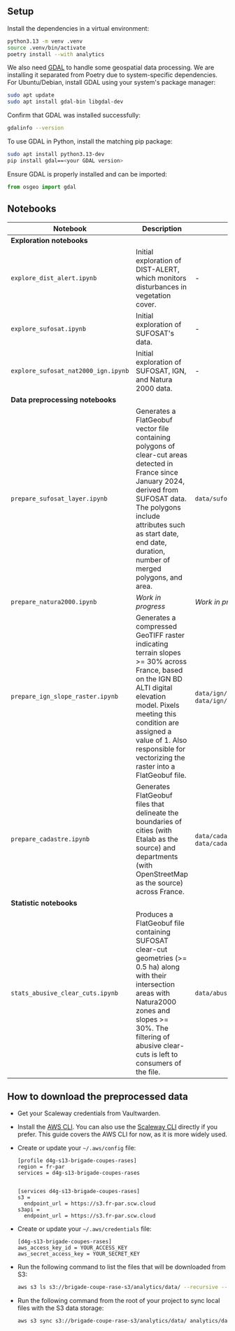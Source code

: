 ## Setup

Install the dependencies in a virtual environment:

```bash
python3.13 -m venv .venv
source .venv/bin/activate
poetry install --with analytics
```

We also need [GDAL](https://gdal.org/en/stable/) to handle some geospatial data processing.
We are installing it separated from Poetry due to system-specific dependencies.
For Ubuntu/Debian, install GDAL using your system's package manager:

```bash
sudo apt update
sudo apt install gdal-bin libgdal-dev
```

Confirm that GDAL was installed successfully:

```bash
gdalinfo --version
```

To use GDAL in Python, install the matching pip package:

```bash
sudo apt install python3.13-dev
pip install gdal==<your GDAL version>
```

Ensure GDAL is properly installed and can be imported:

```python
from osgeo import gdal
```

## Notebooks

| Notebook                            | Description                                                                                                                                                                                                                                                          | Output file                                                                                  |
| ----------------------------------- | -------------------------------------------------------------------------------------------------------------------------------------------------------------------------------------------------------------------------------------------------------------------- | -------------------------------------------------------------------------------------------- |
| **Exploration notebooks**           |                                                                                                                                                                                                                                                                      |                                                                                              |
| `explore_dist_alert.ipynb`          | Initial exploration of DIST-ALERT, which monitors disturbances in vegetation cover.                                                                                                                                                                                  | -                                                                                            |
| `explore_sufosat.ipynb`             | Initial exploration of SUFOSAT's data.                                                                                                                                                                                                                               | -                                                                                            |
| `explore_sufosat_nat2000_ign.ipynb` | Initial exploration of SUFOSAT, IGN, and Natura 2000 data.                                                                                                                                                                                                           | -                                                                                            |
| **Data preprocessing notebooks**    |                                                                                                                                                                                                                                                                      |                                                                                              |
| `prepare_sufosat_layer.ipynb`       | Generates a FlatGeobuf vector file containing polygons of clear-cut areas detected in France since January 2024, derived from SUFOSAT data. The polygons include attributes such as start date, end date, duration, number of merged polygons, and area.             | `data/sufosat/sufosat_clear_cuts_2024.fgb`                                                   |
| `prepare_natura2000.ipynb`          | _Work in progress_                                                                                                                                                                                                                                                   | _Work in progress_                                                                           |
| `prepare_ign_slope_raster.ipynb`    | Generates a compressed GeoTIFF raster indicating terrain slopes >= 30% across France, based on the IGN BD ALTI digital elevation model. Pixels meeting this condition are assigned a value of 1. Also responsible for vectorizing the raster into a FlatGeobuf file. | `data/ign/bdalti25/slope_gte_30.tif`, `data/ign/bdalti25/slope_gte_30.fgb`                   |
| `prepare_cadastre.ipynb`            | Generates FlatGeobuf files that delineate the boundaries of cities (with Etalab as the source) and departments (with OpenStreetMap as the source) across France.                                                                                                     | `data/cadastre/cadastre_france_cities.fgb` , `data/cadastre/cadastre_france_departments.fgb` |
| **Statistic notebooks**             |                                                                                                                                                                                                                                                                      |                                                                                              |
| `stats_abusive_clear_cuts.ipynb`    | Produces a FlatGeobuf file containing SUFOSAT clear-cut geometries (>= 0.5 ha) along with their intersection areas with Natura2000 zones and slopes >= 30%. The filtering of abusive clear-cuts is left to consumers of the file.                                    | `data/abusive_clear_cuts/abusive_clear_cuts_2024.fgb`                                        |

## How to download the preprocessed data

- Get your Scaleway credentials from Vaultwarden.

- Install the [AWS CLI](https://docs.aws.amazon.com/cli/latest/userguide/getting-started-install.html#getting-started-install-instructions).
  You can also use the [Scaleway CLI](https://www.scaleway.com/en/cli/) directly if you prefer.
  This guide covers the AWS CLI for now, as it is more widely used.

- Create or update your `~/.aws/config` file:

  ```
  [profile d4g-s13-brigade-coupes-rases]
  region = fr-par
  services = d4g-s13-brigade-coupes-rases


  [services d4g-s13-brigade-coupes-rases]
  s3 =
    endpoint_url = https://s3.fr-par.scw.cloud
  s3api =
    endpoint_url = https://s3.fr-par.scw.cloud
  ```

- Create or update your `~/.aws/credentials` file:

  ```
  [d4g-s13-brigade-coupes-rases]
  aws_access_key_id = YOUR_ACCESS_KEY
  aws_secret_access_key = YOUR_SECRET_KEY
  ```

- Run the following command to list the files that will be downloaded from S3:

  ```bash
  aws s3 ls s3://brigade-coupe-rase-s3/analytics/data/ --recursive --profile d4g-s13-brigade-coupes-rases
  ```

- Run the following command from the root of your project to sync local files with the S3 data storage:

  ```bash
  aws s3 sync s3://brigade-coupe-rase-s3/analytics/data/ analytics/data/ --exact-timestamps --profile d4g-s13-brigade-coupes-rases
  ```
